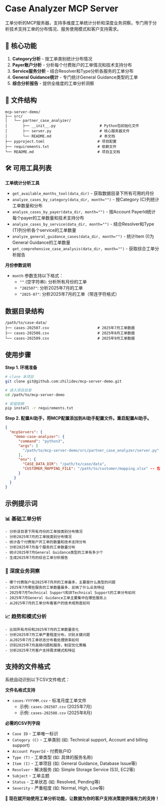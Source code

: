 # Case Analyzer MCP Server 

工单分析的MCP服务器，支持多维度工单统计分析和深度业务洞察。专门用于分析技术支持工单的分布情况、服务使用模式和客户支持需求。

## 🚀 核心功能

1. **Category分析** - 按工单类别统计分布情况
2. **Payer账户分析** - 分析每个付费账户的工单情况和技术支持分布
3. **Service服务分析** - 结合Resolver和Type分析各服务的工单分布
4. **General Guidance统计** - 专门统计General Guidance类型的工单
5. **综合分析报告** - 提供全维度的工单分析洞察

## 📁 文件结构

```
mcp-server-demo/
├── src/
│   └── partner_case_analyzer/
│       ├── __init__.py                    # Python包初始化文件
│       ├── server.py                      # 核心服务器文件
│       └── README.md                      # 本文档
├── pyproject.toml                        # 项目配置
├── requirements.txt                      # 依赖文件
└── README.md                             # 项目主文档
```

## 🛠️ 可用工具列表

**工单统计分析工具**
- `get_available_months_tool(data_dir)` - 获取数据目录下所有可用的月份
- `analyze_cases_by_category(data_dir, month="")` - 按Category (C)列统计工单数量和分布
- `analyze_cases_by_payer(data_dir, month="")` - 按Account PayerId统计每个payer的工单数量和技术支持分布
- `analyze_cases_by_service(data_dir, month="")` - 结合Resolver和Type (T)列分析各个service的工单数量
- `analyze_general_guidance_cases(data_dir, month="")` - 统计Item (I)为General Guidance的工单数量
- `get_comprehensive_case_analysis(data_dir, month="")` - 获取综合工单分析报告

**月份参数说明**
- `month` 参数支持以下格式：
  - `""` (空字符串): 分析所有月份的工单
  - `"202507"`: 分析2025年7月的工单
  - `"2025-07"`: 分析2025年7月的工单（带连字符格式）

## 数据目录结构

```
/path/to/case-data/
├── cases-202507.csv                      # 2025年7月工单数据
├── cases-202508.csv                      # 2025年8月工单数据
└── cases-202509.csv                      # 2025年9月工单数据
```

## 使用步骤

**Step 1. 环境准备**

```bash
# clone 本项目
git clone git@github.com:zhilidev/mcp-server-demo.git

# 进入项目目录
cd /path/to/mcp-server-demo

# 安装依赖
pip install -r requirements.txt
```

**Step 2. 配置AI助手，将MCP配置添加到AI助手配置文件。重启配置AI助手。**

```json
{
  "mcpServers": {
    "demo-case-analyzer": {
      "command": "python3",
      "args": [
        "/path/to/mcp-server-demo/src/partner_case_analyzer/server.py"
      ],
      "env": {
        "CASE_DATA_DIR": "/path/to/case/data",
        "CUSTOMER_MAPPING_FILE": "/path/to/customer/mapping.xlsx" -- 包含payer, 客户 两列
      }
    }
  }
}
```

## 示例提示词

### 📊 基础工单分析
```
- 分析该目录下所有月份的工单按类别分布情况
- 分析2025年7月的工单按类别分布情况
- 统计各个付费账户开工单的数量和技术支持分布
- 分析2025年7月各个服务的工单数量分布
- 统计2025年7月General Guidance类型的工单有多少个
- 生成2025年7月的综合工单分析报告
```

### 🎯 深度业务洞察
```
- 哪个付费账户在2025年7月开的工单最多，主要是什么类型的问题
- 2025年7月哪些服务的工单数量最多，反映了什么业务特征
- 2025年7月Technical Support和非Technical Support的工单分布如何
- 2025年7月General Guidance工单主要集中在哪些服务上
- 从2025年7月的工单分布看客户的技术成熟度如何
```

### 📈 趋势和模式分析
```
- 比较所有月份和2025年7月的工单数量变化
- 分析2025年7月工单严重程度分布，识别关键问题
- 从2025年7月工单状态分布看处理效率如何
- 识别2025年7月高频问题和服务，制定优化策略
- 分析2025年7月客户支持需求模式和特征
```

## 支持的文件格式

系统自动识别以下CSV文件格式：

**文件名格式支持**
- `cases-YYYYMM.csv` - 标准月度工单文件
  - 示例: `cases-202507.csv` (2025年7月)
  - 示例: `cases-202508.csv` (2025年8月)

**必需的CSV列字段**
- `Case ID` - 工单唯一标识
- `Category (C)` - 工单类别 (如: Technical support, Account and billing support)
- `Account PayerId` - 付费账户ID
- `Type (T)` - 工单类型 (如: 具体的服务名称)
- `Item (I)` - 工单项目 (如: General Guidance, Database Issue等)
- `Resolver` - 解决服务 (如: Simple Storage Service (S3), EC2等)
- `Subject` - 工单主题
- `Status` - 工单状态 (如: Resolved, Pending等)
- `Severity` - 严重程度 (如: Normal, High, Low等)


**🎉 现在就开始使用工单分析功能，让数据为你的客户支持决策提供强有力的支持！**
